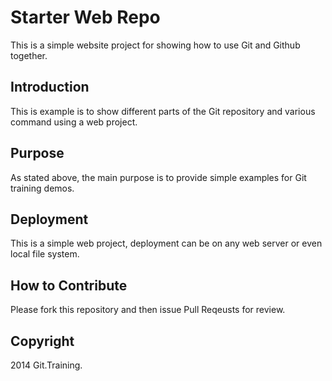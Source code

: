 # Starter Web Repo

This is a simple website project for showing how to use Git and Github together.

## Introduction

This is example is to show different parts of the Git repository and various command using a web project. 

## Purpose

As stated above, the main purpose is to provide simple examples for Git training demos. 

## Deployment

This is a simple web project, deployment can be on any web server or even local file system.

## How to Contribute

Please fork this repository and then issue Pull Reqeusts for review.

## Copyright

2014 Git.Training.